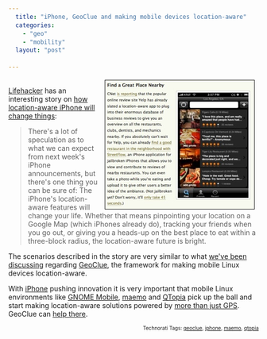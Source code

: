 ```yaml
---
  title: "iPhone, GeoClue and making mobile devices location-aware"
  categories: 
    - "geo"
    - "mobility"
  layout: "post"

---
```

<p>
<a href="/files/lifehacker-iphone-location.png"><img src="/files/lifehacker-iphone-location-tm.jpg" height="259" width="300" border="1" align="right" hspace="8" vspace="4" alt="iPhone location-awareness on Lifehacker" title="iPhone location-awareness on Lifehacker" /></a>
<br /><a href="http://lifehacker.com/">Lifehacker</a> has an interesting story on <a href="http://lifehacker.com/395171/how-your-location+aware-iphone-will-change-your-life">how location-aware iPhone will change things</a>:
</p><blockquote>
There's a lot of speculation as to what we can expect from next week's iPhone announcements, but there's one thing you can be sure of: The iPhone's location-aware features will change your life. Whether that means pinpointing your location on a Google Map (which iPhones already do), tracking your friends when you go out, or giving you a heads-up on the best place to eat within a three-block radius, the location-aware future is bright.
</blockquote><p>
The scenarios described in the story are very similar to what <a href="http://www.freedesktop.org/wiki/Software/GeoClue#head-32194acec6df299bec227dd0838960febe2d853b">we've been discussing</a> regarding <a href="http://geoclue.freedesktop.org/">GeoClue</a>, the framework for making mobile Linux devices location-aware.
</p><p>
With <a href="http://gizmodo.com/384232/more-iphone-2-details-3g-gps-back-in-glossy-black-and-a-little-fatter">iPhone</a> pushing innovation it is very important that mobile Linux environments like <a href="http://www.gnome.org/mobile/">GNOME Mobile</a>, <a href="http://maemo.org/">maemo</a> and <a href="http://qtopia.net/modules/devices/">QTopia</a> pick up the ball and start making location-aware solutions powered by <a href="http://highearthorbit.com/why-the-iphone-doesnt-need-gps/">more than just GPS</a>. GeoClue can <a href="http://folks.o-hand.com/~jku/geoclue-docs/">help there</a>.
</p>
<p style="text-align:right;font-size:10px;">Technorati Tags: <a href="http://www.technorati.com/tag/geoclue">geoclue</a>, <a href="http://www.technorati.com/tag/iphone">iphone</a>, <a href="http://www.technorati.com/tag/maemo">maemo</a>, <a href="http://www.technorati.com/tag/qtopia">qtopia</a></p>